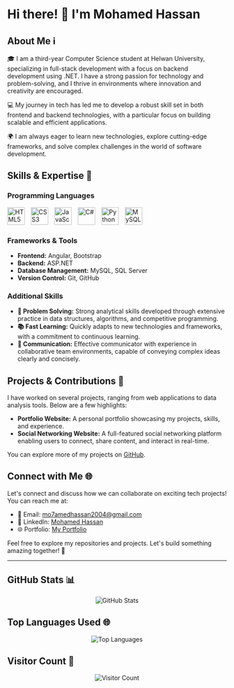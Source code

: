 # Hi there! 👋 I'm Mohamed Hassan

## About Me ℹ️
🎓 I am a third-year Computer Science student at Helwan University, specializing in full-stack development with a focus on backend development using .NET. I have a strong passion for technology and problem-solving, and I thrive in environments where innovation and creativity are encouraged.

💻 My journey in tech has led me to develop a robust skill set in both frontend and backend technologies, with a particular focus on building scalable and efficient applications.

🌍 I am always eager to learn new technologies, explore cutting-edge frameworks, and solve complex challenges in the world of software development.

## Skills & Expertise 🚀

### Programming Languages
<p align="left">
  <img src="https://cdn.jsdelivr.net/gh/devicons/devicon/icons/html5/html5-original.svg" alt="HTML5" width="40" height="40" style="margin-right: 10px;"/>
  <img src="https://cdn.jsdelivr.net/gh/devicons/devicon/icons/css3/css3-original.svg" alt="CSS3" width="40" height="40" style="margin-right: 10px;"/>
  <img src="https://cdn.jsdelivr.net/gh/devicons/devicon/icons/javascript/javascript-original.svg" alt="JavaScript" width="40" height="40" style="margin-right: 10px;"/>
  <img src="https://cdn.jsdelivr.net/gh/devicons/devicon/icons/csharp/csharp-original.svg" alt="C#" width="40" height="40" style="margin-right: 10px;"/>
  <img src="https://cdn.jsdelivr.net/gh/devicons/devicon/icons/python/python-original.svg" alt="Python" width="40" height="40" style="margin-right: 10px;"/>
  <img src="https://cdn.jsdelivr.net/gh/devicons/devicon/icons/mysql/mysql-original.svg" alt="MySQL" width="40" height="40" style="margin-right: 10px;"/>
</p>

### Frameworks & Tools
- **Frontend:** Angular, Bootstrap
- **Backend:** ASP.NET
- **Database Management:** MySQL, SQL Server
- **Version Control:** Git, GitHub

### Additional Skills
- **🚀 Problem Solving:** Strong analytical skills developed through extensive practice in data structures, algorithms, and competitive programming.
- **📚 Fast Learning:** Quickly adapts to new technologies and frameworks, with a commitment to continuous learning.
- **💬 Communication:** Effective communicator with experience in collaborative team environments, capable of conveying complex ideas clearly and concisely.

## Projects & Contributions 💼

I have worked on several projects, ranging from web applications to data analysis tools. Below are a few highlights:

- **Portfolio Website:** A personal portfolio showcasing my projects, skills, and experience.
- **Social Networking Website:** A full-featured social networking platform enabling users to connect, share content, and interact in real-time.

You can explore more of my projects on [GitHub](https://github.com/MohamedHassan2004).

## Connect with Me 🌐
Let's connect and discuss how we can collaborate on exciting tech projects! You can reach me at:
- 📧 Email: mo7amedhassan2004@gmail.com
- 💼 LinkedIn: [Mohamed Hassan](https://www.linkedin.com/in/mohamed-hassan-07137827b)
- 🌐 Portfolio: [My Portfolio](https://fzkhfeq3ezbf7p6hqazzmg.on.drv.tw/mohamedhassan.portfolio/)

Feel free to explore my repositories and projects. Let's build something amazing together! 🌟

---

## GitHub Stats 📊
<p align="center">
  <img src="https://github-readme-stats.vercel.app/api?username=MohamedHassan2004&show_icons=true&theme=radical" alt="GitHub Stats" style="animation: bounce 2s infinite;"/>
</p>

## Top Languages Used 🌐
<p align="center">
  <img src="https://github-readme-stats.vercel.app/api/top-langs/?username=YourGitHubUsername&layout=compact&theme=radical" alt="Top Languages" style="animation: bounce 2s infinite;"/>
</p>

## Visitor Count 👀
<p align="center">
  <img src="https://profile-counter.glitch.me/YourGitHubUsername/count.svg" alt="Visitor Count" style="animation: bounce 2s infinite;"/>
</p>
